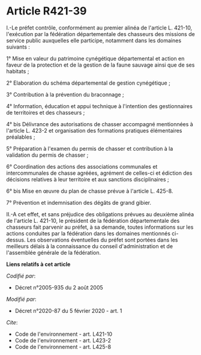 # Article R421-39

I.-Le préfet contrôle, conformément au premier alinéa de l'article L. 421-10, l'exécution par la fédération départementale
des chasseurs des missions de service public auxquelles elle participe, notamment dans les domaines suivants : 

1° Mise en valeur du patrimoine cynégétique départemental et action en faveur de la protection et de la gestion de la faune
sauvage ainsi que de ses habitats ; 

2° Elaboration du schéma départemental de gestion cynégétique ; 

3° Contribution à la prévention du braconnage ; 

4° Information, éducation et appui technique à l'intention des gestionnaires de territoires et des chasseurs ; 

4° bis Délivrance des autorisations de chasser accompagné mentionnées à l'article L. 423-2 et organisation des formations
pratiques élémentaires préalables ; 

5° Préparation à l'examen du permis de chasser et contribution à la validation du permis de chasser ; 

6° Coordination des actions des associations communales et intercommunales de chasse agréées, agrément de celles-ci et
édiction des décisions relatives à leur territoire et aux sanctions disciplinaires ; 

6° bis Mise en œuvre du plan de chasse prévue à l'article L. 425-8.

7° Prévention et indemnisation des dégâts de grand gibier. 

II.-A cet effet, et sans préjudice des obligations prévues au deuxième alinéa de l'article L. 421-10, le président de la
fédération départementale des chasseurs fait parvenir au préfet, à sa demande, toutes informations sur les actions conduites
par la fédération dans les domaines mentionnés ci-dessus. Les observations éventuelles du préfet sont portées dans les
meilleurs délais à la connaissance du conseil d'administration et de l'assemblée générale de la fédération.

**Liens relatifs à cet article**

_Codifié par_:

  - Décret n°2005-935 du 2 août 2005

_Modifié par_:

  - Décret n°2020-87 du 5 février 2020 - art. 1

_Cite_:

  - Code de l'environnement - art. L421-10
  - Code de l'environnement - art. L423-2
  - Code de l'environnement - art. L425-8
